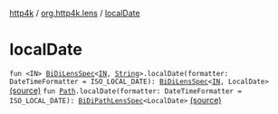 [http4k](../index.md) / [org.http4k.lens](index.md) / [localDate](./local-date.md)

# localDate

`fun <IN> `[`BiDiLensSpec`](-bi-di-lens-spec/index.md)`<`[`IN`](local-date.md#IN)`, `[`String`](https://kotlinlang.org/api/latest/jvm/stdlib/kotlin/-string/index.html)`>.localDate(formatter: DateTimeFormatter = ISO_LOCAL_DATE): `[`BiDiLensSpec`](-bi-di-lens-spec/index.md)`<`[`IN`](local-date.md#IN)`, LocalDate>` [(source)](https://github.com/http4k/http4k/blob/master/http4k-core/src/main/kotlin/org/http4k/lens/lensSpec.kt#L209)
`fun `[`Path`](-path/index.md)`.localDate(formatter: DateTimeFormatter = ISO_LOCAL_DATE): `[`BiDiPathLensSpec`](-bi-di-path-lens-spec/index.md)`<LocalDate>` [(source)](https://github.com/http4k/http4k/blob/master/http4k-core/src/main/kotlin/org/http4k/lens/path.kt#L106)